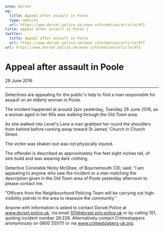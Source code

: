 ```yaml
area: Dorset
og:
  title: Appeal after assault in Poole
  type: website
  url: https://www.dorset.police.uk/news-information/article/972
title: Appeal after assault in Poole |
twitter:
  title: Appeal after assault in Poole
  url: https://www.dorset.police.uk/news-information/article/972
url: https://www.dorset.police.uk/news-information/article/972
```

# Appeal after assault in Poole

29 June 2016

* * *

Detectives are appealing for the public's help to find a man responsible for assault on an elderly woman in Poole.

The incident happened at around 2pm yesterday, Tuesday 28 June 2016, as a woman aged in her 90s was walking through the Old Town area.

As she walked into Levet's Lane a man grabbed her round the shoulders from behind before running away toward St James' Church in Church Street.

The victim was shaken but was not physically injured.

The offender is described as approximately five feet eight inches tall, of slim build and was wearing dark clothing.

Detective Constable Nicky McGhee, of Bournemouth CID, said: "I am appealing to anyone who saw the incident or a man matching the description given in the Old Town area of Poole yesterday afternoon to please contact me.

"Officers from the Neighbourhood Policing Team will be carrying out high-visibility patrols in the area to reassure the community."

Anyone with information is asked to contact Dorset Police at www.dorset.police.uk, via email 101@dorset.pnn.police.uk or by calling 101, quoting incident number 28:226. Alternatively contact Crimestoppers anonymously on 0800 555111 or via www.crimestoppers-uk.org.
